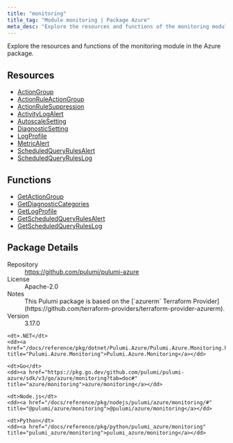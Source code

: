 ```yaml
---
title: "monitoring"
title_tag: "Module monitoring | Package Azure"
meta_desc: "Explore the resources and functions of the monitoring module in the Azure package."
---
```


<!-- WARNING: this file was generated by Pulumi Docs Generator. -->
<!-- Do not edit by hand unless you're certain you know what you are doing! -->

Explore the resources and functions of the monitoring module in the Azure package.

<h2 id="resources">Resources</h2>
<ul class="api">
    <li><a href="actiongroup" title="ActionGroup"><span class="symbol resource"></span>ActionGroup</a></li>
    <li><a href="actionruleactiongroup" title="ActionRuleActionGroup"><span class="symbol resource"></span>ActionRuleActionGroup</a></li>
    <li><a href="actionrulesuppression" title="ActionRuleSuppression"><span class="symbol resource"></span>ActionRuleSuppression</a></li>
    <li><a href="activitylogalert" title="ActivityLogAlert"><span class="symbol resource"></span>ActivityLogAlert</a></li>
    <li><a href="autoscalesetting" title="AutoscaleSetting"><span class="symbol resource"></span>AutoscaleSetting</a></li>
    <li><a href="diagnosticsetting" title="DiagnosticSetting"><span class="symbol resource"></span>DiagnosticSetting</a></li>
    <li><a href="logprofile" title="LogProfile"><span class="symbol resource"></span>LogProfile</a></li>
    <li><a href="metricalert" title="MetricAlert"><span class="symbol resource"></span>MetricAlert</a></li>
    <li><a href="scheduledqueryrulesalert" title="ScheduledQueryRulesAlert"><span class="symbol resource"></span>ScheduledQueryRulesAlert</a></li>
    <li><a href="scheduledqueryruleslog" title="ScheduledQueryRulesLog"><span class="symbol resource"></span>ScheduledQueryRulesLog</a></li>
</ul>

<h2 id="functions">Functions</h2>
<ul class="api">
    <li><a href="getactiongroup" title="GetActionGroup"><span class="symbol function"></span>GetActionGroup</a></li>
    <li><a href="getdiagnosticcategories" title="GetDiagnosticCategories"><span class="symbol function"></span>GetDiagnosticCategories</a></li>
    <li><a href="getlogprofile" title="GetLogProfile"><span class="symbol function"></span>GetLogProfile</a></li>
    <li><a href="getscheduledqueryrulesalert" title="GetScheduledQueryRulesAlert"><span class="symbol function"></span>GetScheduledQueryRulesAlert</a></li>
    <li><a href="getscheduledqueryruleslog" title="GetScheduledQueryRulesLog"><span class="symbol function"></span>GetScheduledQueryRulesLog</a></li>
</ul>

<h2 id="package-details">Package Details</h2>
<dl class="package-details">
	<dt>Repository</dt>
	<dd><a href="https://github.com/pulumi/pulumi-azure">https://github.com/pulumi/pulumi-azure</a></dd>
	<dt>License</dt>
	<dd>Apache-2.0</dd>
	<dt>Notes</dt>
	<dd>This Pulumi package is based on the [`azurerm` Terraform Provider](https://github.com/terraform-providers/terraform-provider-azurerm).</dd>
	<dt>Version</dt>
	<dd>3.17.0</dd>
</dl>



<dl class="tabular">

    <dt>.NET</dt>
    <dd><a href="/docs/reference/pkg/dotnet/Pulumi.Azure/Pulumi.Azure.Monitoring.html" title="Pulumi.Azure.Monitoring">Pulumi.Azure.Monitoring</a></dd>

    <dt>Go</dt>
    <dd><a href="https://pkg.go.dev/github.com/pulumi/pulumi-azure/sdk/v3/go/azure/monitoring?tab=doc#" title="azure/monitoring">azure/monitoring</a></dd>

    <dt>Node.js</dt>
    <dd><a href="/docs/reference/pkg/nodejs/pulumi/azure/monitoring/#" title="@pulumi/azure/monitoring">@pulumi/azure/monitoring</a></dd>

    <dt>Python</dt>
    <dd><a href="/docs/reference/pkg/python/pulumi_azure/monitoring" title="pulumi_azure/monitoring">pulumi_azure/monitoring</a></dd>

</dl>

